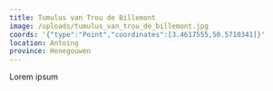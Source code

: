 ```yaml
---
title: Tumulus van Trou de Billemont
image: /uploads/tumulus_van_trou_de_billemont.jpg
coords: '{"type":"Point","coordinates":[3.4617555,50.5710341]}'
location: Antoing
province: Henegouwen
---
```

Lorem ipsum